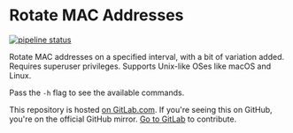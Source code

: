 # Rotate MAC Addresses

[![pipeline status](https://gitlab.com/louis.jackman/rotate_mac_address/badges/master/pipeline.svg)](https://gitlab.com/louis.jackman/rotate_mac_address/-/commits/master)

Rotate MAC addresses on a specified interval, with a bit of variation added.
Requires superuser privileges. Supports Unix-like OSes like macOS and Linux.

Pass the `-h` flag to see the available commands.

This repository is hosted [on
GitLab.com](https://gitlab.com/louis.jackman/rotate_mac_address). If you're
seeing this on GitHub, you're on the official GitHub mirror. [Go to
GitLab](https://gitlab.com/louis.jackman/rotate_mac_address) to contribute.

